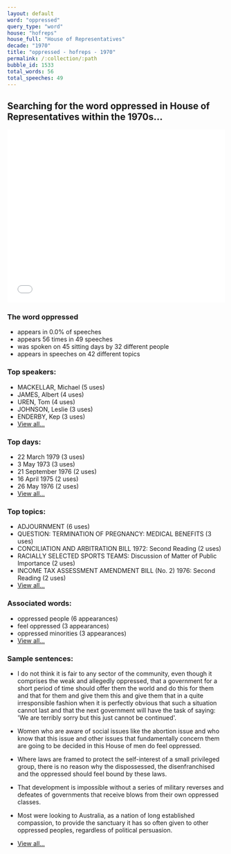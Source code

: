 ```yaml
---
layout: default
word: "oppressed"
query_type: "word"
house: "hofreps"
house_full: "House of Representatives"
decade: "1970"
title: "oppressed - hofreps - 1970"
permalink: /:collection/:path
bubble_id: 1533
total_words: 56
total_speeches: 49
---
```



## Searching for the word **oppressed** in House of Representatives within the 1970s...

<iframe width="100%" height="400" frameborder="0" scrolling="no" src="//plot.ly/~wragge/1533.embed"></iframe>

### The word **oppressed**

* appears in 0.0% of speeches
* appears 56 times in 49 speeches
* was spoken on 45 sitting days by 32 different people
* appears in speeches on 42 different topics

### Top speakers:

* MACKELLAR, Michael (5 uses)
* JAMES, Albert (4 uses)
* UREN, Tom (4 uses)
* JOHNSON, Leslie (3 uses)
* ENDERBY, Kep (3 uses)
* [View all...](speakers/)


### Top days:

* 22 March 1979 (3 uses)
* 3 May 1973 (3 uses)
* 21 September 1976 (2 uses)
* 16 April 1975 (2 uses)
* 26 May 1976 (2 uses)
* [View all...](days/)


### Top topics:

* ADJOURNMENT (6 uses)
* QUESTION: TERMINATION OF PREGNANCY: MEDICAL BENEFITS (3 uses)
* CONCILIATION AND ARBITRATION BILL 1972: Second Reading (2 uses)
* RACIALLY SELECTED SPORTS TEAMS: Discussion of Matter of Public Importance (2 uses)
* INCOME TAX ASSESSMENT AMENDMENT BILL (No. 2) 1976: Second Reading (2 uses)
* [View all...](topics/)


### Associated words:

* oppressed people (6 appearances)
* feel oppressed (3 appearances)
* oppressed minorities (3 appearances)
* [View all...](collocations/)


### Sample sentences:

* I do not think it is fair to any sector of the community, even though it comprises the weak and allegedly <span class="highlight">oppressed</span>, that a government for a short period of time should offer them the world and do this for them and that for them and give them this and give them that in a quite irresponsible fashion when it is perfectly obvious that such a situation cannot last and that the next government will have the task of saying: 'We are terribly sorry but this just cannot be continued'.

* Women who are aware of social issues like the abortion issue and who know that this issue and other issues that fundamentally concern them are going to be decided in this House of men do feel <span class="highlight">oppressed</span>.

* Where laws are framed to protect the self-interest of a small privileged group, there is no reason why the dispossessed, the disenfranchised and the <span class="highlight">oppressed</span> should feel bound by these laws.

* That development is impossible without a series of military reverses and  defeates  of governments that receive blows from their own <span class="highlight">oppressed</span> classes.

* Most were looking to Australia, as a nation of long established compassion, to provide the sanctuary it has so often given to other <span class="highlight">oppressed</span> peoples, regardless of political persuasion.

* [View all...](contexts/)

